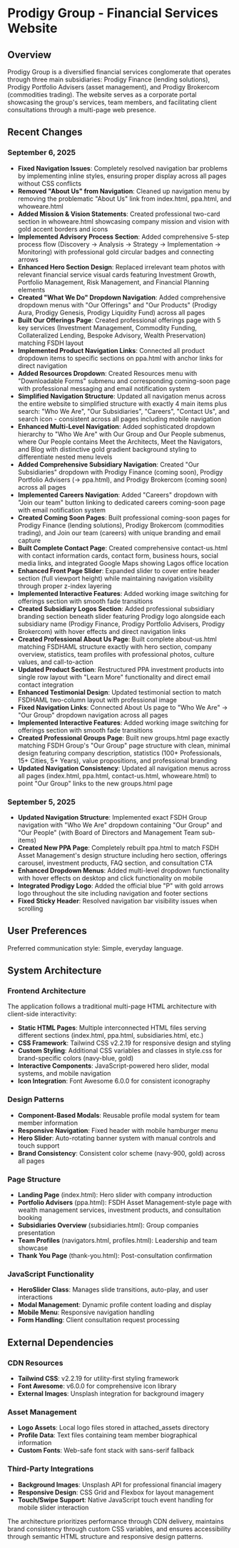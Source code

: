 # Prodigy Group - Financial Services Website

## Overview

Prodigy Group is a diversified financial services conglomerate that operates through three main subsidiaries: Prodigy Finance (lending solutions), Prodigy Portfolio Advisers (asset management), and Prodigy Brokercom (commodities trading). The website serves as a corporate portal showcasing the group's services, team members, and facilitating client consultations through a multi-page web presence.

## Recent Changes

### September 6, 2025
- **Fixed Navigation Issues**: Completely resolved navigation bar problems by implementing inline styles, ensuring proper display across all pages without CSS conflicts
- **Removed "About Us" from Navigation**: Cleaned up navigation menu by removing the problematic "About Us" link from index.html, ppa.html, and whoweare.html
- **Added Mission & Vision Statements**: Created professional two-card section in whoweare.html showcasing company mission and vision with gold accent borders and icons
- **Implemented Advisory Process Section**: Added comprehensive 5-step process flow (Discovery → Analysis → Strategy → Implementation → Monitoring) with professional gold circular badges and connecting arrows
- **Enhanced Hero Section Design**: Replaced irrelevant team photos with relevant financial service visual cards featuring Investment Growth, Portfolio Management, Risk Management, and Financial Planning elements
- **Created "What We Do" Dropdown Navigation**: Added comprehensive dropdown menus with "Our Offerings" and "Our Products" (Prodigy Aura, Prodigy Genesis, Prodigy Liquidity Fund) across all pages
- **Built Our Offerings Page**: Created professional offerings page with 5 key services (Investment Management, Commodity Funding, Collateralized Lending, Bespoke Advisory, Wealth Preservation) matching FSDH layout
- **Implemented Product Navigation Links**: Connected all product dropdown items to specific sections on ppa.html with anchor links for direct navigation
- **Added Resources Dropdown**: Created Resources menu with "Downloadable Forms" submenu and corresponding coming-soon page with professional messaging and email notification system
- **Simplified Navigation Structure**: Updated all navigation menus across the entire website to simplified structure with exactly 4 main items plus search: "Who We Are", "Our Subsidiaries", "Careers", "Contact Us", and search icon - consistent across all pages including mobile navigation
- **Enhanced Multi-Level Navigation**: Added sophisticated dropdown hierarchy to "Who We Are" with Our Group and Our People submenus, where Our People contains Meet the Architects, Meet the Navigators, and Blog with distinctive gold gradient background styling to differentiate nested menu levels
- **Added Comprehensive Subsidiary Navigation**: Created "Our Subsidiaries" dropdown with Prodigy Finance (coming soon), Prodigy Portfolio Advisers (→ ppa.html), and Prodigy Brokercom (coming soon) across all pages
- **Implemented Careers Navigation**: Added "Careers" dropdown with "Join our team" button linking to dedicated careers coming-soon page with email notification system
- **Created Coming Soon Pages**: Built professional coming-soon pages for Prodigy Finance (lending solutions), Prodigy Brokercom (commodities trading), and Join our team (careers) with unique branding and email capture
- **Built Complete Contact Page**: Created comprehensive contact-us.html with contact information cards, contact form, business hours, social media links, and integrated Google Maps showing Lagos office location
- **Enhanced Front Page Slider**: Expanded slider to cover entire header section (full viewport height) while maintaining navigation visibility through proper z-index layering
- **Implemented Interactive Features**: Added working image switching for offerings section with smooth fade transitions
- **Created Subsidiary Logos Section**: Added professional subsidiary branding section beneath slider featuring Prodigy logo alongside each subsidiary name (Prodigy Finance, Prodigy Portfolio Advisers, Prodigy Brokercom) with hover effects and direct navigation links
- **Created Professional About Us Page**: Built complete about-us.html matching FSDHAML structure exactly with hero section, company overview, statistics, team profiles with professional photos, culture values, and call-to-action
- **Updated Product Section**: Restructured PPA investment products into single row layout with "Learn More" functionality and direct email contact integration
- **Enhanced Testimonial Design**: Updated testimonial section to match FSDHAML two-column layout with professional image
- **Fixed Navigation Links**: Connected About Us page to "Who We Are" → "Our Group" dropdown navigation across all pages
- **Implemented Interactive Features**: Added working image switching for offerings section with smooth fade transitions
- **Created Professional Groups Page**: Built new groups.html page exactly matching FSDH Group's "Our Group" page structure with clean, minimal design featuring company description, statistics (100+ Professionals, 15+ Cities, 5+ Years), value propositions, and professional branding
- **Updated Navigation Consistency**: Updated all navigation menus across all pages (index.html, ppa.html, contact-us.html, whoweare.html) to point "Our Group" links to the new groups.html page

### September 5, 2025
- **Updated Navigation Structure**: Implemented exact FSDH Group navigation with "Who We Are" dropdown containing "Our Group" and "Our People" (with Board of Directors and Management Team sub-items)
- **Created New PPA Page**: Completely rebuilt ppa.html to match FSDH Asset Management's design structure including hero section, offerings carousel, investment products, FAQ section, and consultation CTA
- **Enhanced Dropdown Menus**: Added multi-level dropdown functionality with hover effects on desktop and click functionality on mobile
- **Integrated Prodigy Logo**: Added the official blue "P" with gold arrows logo throughout the site including navigation and footer sections
- **Fixed Sticky Header**: Resolved navigation bar visibility issues when scrolling

## User Preferences

Preferred communication style: Simple, everyday language.

## System Architecture

### Frontend Architecture
The application follows a traditional multi-page HTML architecture with client-side interactivity:

- **Static HTML Pages**: Multiple interconnected HTML files serving different sections (index.html, ppa.html, subsidiaries.html, etc.)
- **CSS Framework**: Tailwind CSS v2.2.19 for responsive design and styling
- **Custom Styling**: Additional CSS variables and classes in style.css for brand-specific colors (navy-blue, gold)
- **Interactive Components**: JavaScript-powered hero slider, modal systems, and mobile navigation
- **Icon Integration**: Font Awesome 6.0.0 for consistent iconography

### Design Patterns
- **Component-Based Modals**: Reusable profile modal system for team member information
- **Responsive Navigation**: Fixed header with mobile hamburger menu
- **Hero Slider**: Auto-rotating banner system with manual controls and touch support
- **Brand Consistency**: Consistent color scheme (navy-900, gold) across all pages

### Page Structure
- **Landing Page** (index.html): Hero slider with company introduction
- **Portfolio Advisers** (ppa.html): FSDH Asset Management-style page with wealth management services, investment products, and consultation booking
- **Subsidiaries Overview** (subsidiaries.html): Group companies presentation
- **Team Profiles** (navigators.html, profiles.html): Leadership and team showcase
- **Thank You Page** (thank-you.html): Post-consultation confirmation

### JavaScript Functionality
- **HeroSlider Class**: Manages slide transitions, auto-play, and user interactions
- **Modal Management**: Dynamic profile content loading and display
- **Mobile Menu**: Responsive navigation handling
- **Form Handling**: Client consultation request processing

## External Dependencies

### CDN Resources
- **Tailwind CSS**: v2.2.19 for utility-first styling framework
- **Font Awesome**: v6.0.0 for comprehensive icon library
- **External Images**: Unsplash integration for background imagery

### Asset Management
- **Logo Assets**: Local logo files stored in attached_assets directory
- **Profile Data**: Text files containing team member biographical information
- **Custom Fonts**: Web-safe font stack with sans-serif fallback

### Third-Party Integrations
- **Background Images**: Unsplash API for professional financial imagery
- **Responsive Design**: CSS Grid and Flexbox for layout management
- **Touch/Swipe Support**: Native JavaScript touch event handling for mobile slider interaction

The architecture prioritizes performance through CDN delivery, maintains brand consistency through custom CSS variables, and ensures accessibility through semantic HTML structure and responsive design patterns.
